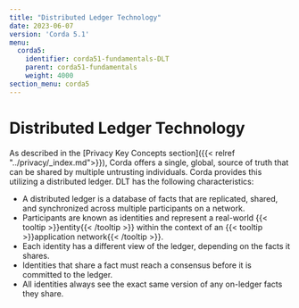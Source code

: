 ```yaml
---
title: "Distributed Ledger Technology"
date: 2023-06-07
version: 'Corda 5.1'
menu:
  corda5:
    identifier: corda51-fundamentals-DLT
    parent: corda51-fundamentals
    weight: 4000
section_menu: corda5
---
```


# Distributed Ledger Technology

As described in the [Privacy Key Concepts section]({{< relref "../privacy/_index.md">}}), Corda offers a single, global, source of truth that can be shared by multiple untrusting individuals. 
Corda provides this utilizing a distributed ledger.
DLT has the following characteristics:
* A distributed ledger is a database of facts that are replicated, shared, and synchronized across multiple participants on a network.
* Participants are known as identities and represent a real-world {{< tooltip >}}entity{{< /tooltip >}} within the context of an {{< tooltip >}}application network{{< /tooltip >}}.
* Each identity has a different view of the ledger, depending on the facts it shares.
* Identities that share a fact must reach a consensus before it is committed to the ledger.
* All identities always see the exact same version of any on-ledger facts they share.